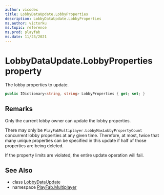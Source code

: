 ```yaml
---
author: vicodex
title: LobbyDataUpdate.LobbyProperties
description: LobbyDataUpdate.LobbyProperties
ms.author: victorku
ms.topic: reference
ms.prod: playfab
ms.date: 11/23/2021
---
```


# LobbyDataUpdate.LobbyProperties property

The lobby properties to update.

```csharp
public IDictionary<string, string> LobbyProperties { get; set; }
```

## Remarks

Only the current lobby owner can update the lobby properties.

There may only be `PlayFabMultiplayer.LobbyMaxLobbyPropertyCount` concurrent lobby properties at any given time. Therefore, at most, twice that many unique properties can be specified in this update if half of those properties are being deleted.

If the property limits are violated, the entire update operation will fail.

## See Also

* class [LobbyDataUpdate](../LobbyDataUpdate.md)
* namespace [PlayFab.Multiplayer](../../PlayFabMultiplayerSDK.md)

